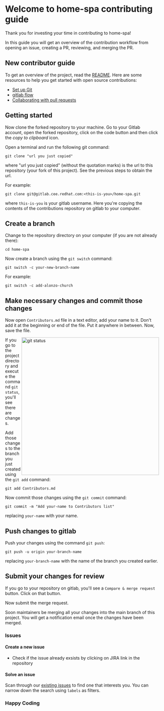 # Welcome to home-spa contributing guide 

Thank you for investing your time in contributing to home-spa! 

In this guide you will get an overview of the contribution workflow from opening an issue, creating a PR, reviewing, and merging the PR.

## New contributor guide

To get an overview of the project, read the [README](README.md). Here are some resources to help you get started with open source contributions:

- [Set up Git](https://docs.gitlab.com/en/get-started/quickstart/set-up-git)
- [gitlab flow](https://docs.gitlab.com/en/get-started/quickstart/gitlab-flow)
- [Collaborating with pull requests](https://docs.gitlab.com/en/gitlab/collaborating-with-pull-requests)


## Getting started

Now clone the forked repository to your machine. Go to your Gitlab account, open the forked repository, click on the code button and then click the _copy to clipboard_ icon.

Open a terminal and run the following git command:

```
git clone "url you just copied"
```

where "url you just copied" (without the quotation marks) is the url to this repository (your fork of this project). See the previous steps to obtain the url.


For example:

```
git clone git@gitlab.cee.redhat.com:<this-is-you>/home-spa.git
```

where `this-is-you` is your gitlab username. Here you're copying the contents of the contributions repository on gitlab to your computer.

## Create a branch

Change to the repository directory on your computer (if you are not already there):

```
cd home-spa
```

Now create a branch using the `git switch` command:

```
git switch -c your-new-branch-name
```

For example:

```
git switch -c add-alonzo-church
```

## Make necessary changes and commit those changes

Now open `Contributors.md` file in a text editor, add your name to it. Don't add it at the beginning or end of the file. Put it anywhere in between. Now, save the file.

<img align="right" width="450" src="https://firstcontributions.gitlab.io/assets/Readme/git-status.png" alt="git status" />

If you go to the project directory and execute the command `git status`, you'll see there are changes.

Add those changes to the branch you just created using the `git add` command:

```
git add Contributors.md
```
Now commit those changes using the `git commit` command:

```
git commit -m "Add your-name to Contributors list"
```

replacing `your-name` with your name.

## Push changes to gitlab

Push your changes using the command `git push`:

```
git push -u origin your-branch-name
```

replacing `your-branch-name` with the name of the branch you created earlier.


## Submit your changes for review

If you go to your repository on gitlab, you'll see a `Compare & merge request` button. Click on that button.

Now submit the merge request.

Soon maintainers be merging all your changes into the main branch of this project. You will get a notification email once the changes have been merged.

### Issues

#### Create a new issue

- Check if the issue already exsists by clicking on JIRA link in the repository

#### Solve an issue

Scan through our [existing issues](https://issues.redhat.com/browse/home-spa) to find one that interests you. You can narrow down the search using `labels` as filters. 

### Happy Coding

